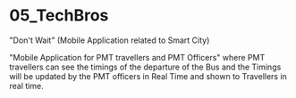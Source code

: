 # 05_TechBros
"Don't Wait" (Mobile Application related to Smart City)

"Mobile Application for PMT travellers and PMT Officers"
where PMT travellers can see the timings of the departure of the Bus 
and the Timings will be updated by the PMT officers in Real Time and shown to Travellers in real time.

